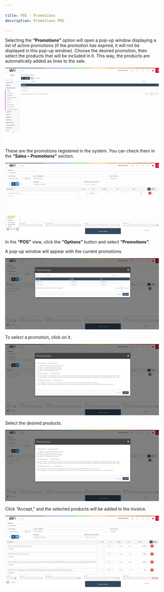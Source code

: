 ```yaml
---

title: POS - Promotions
description: Promotions POS

---
```


Selecting the **“Promotions”** option will open a pop-up window displaying a list of active promotions (if the promotion has expired, it will not be displayed in this pop-up window). Choose the desired promotion, then select the products that will be included in it. This way, the products are automatically added as lines to the sale.

![Image](../../../../assets/primerafactura/promo1.png)

These are the promotions registered in the system. You can check them in the **“Sales – Promotions”** section.

![Image](../../../../assets/primerafactura/promo2.png)

In the **“POS”** view, click the **“Options”** button and select **“Promotions”**.

A pop-up window will appear with the current promotions.

![Image](../../../../assets/primerafactura/promo3.png)

To select a promotion, click on it.

![Image](../../../../assets/primerafactura/promo4.png)

Select the desired products.

![Image](../../../../assets/primerafactura/promo5.png)

Click “Accept,” and the selected products will be added to the invoice.

![Image](../../../../assets/primerafactura/promo6.jpg)
